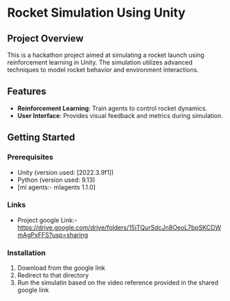 # Rocket Simulation Using Unity

## Project Overview
This is a hackathon project aimed at simulating a rocket launch using reinforcement learning in Unity. The simulation utilizes advanced techniques to model rocket behavior and environment interactions.

## Features
- **Reinforcement Learning**: Train agents to control rocket dynamics.
- **User Interface**: Provides visual feedback and metrics during simulation.

## Getting Started

### Prerequisites
- Unity (version used: [2022.3.9f1])
- Python (version used: 9.13)
- [ml agents:- mlagents 1.1.0]

### Links
- Project google Link:- https://drive.google.com/drive/folders/15iTQurSdcJn8OeoL7bpSKCDWmAgPxFFS?usp=sharing

### Installation
1. Download from the google link
2. Redirect to that directory
3. Run the simulatin based on the video reference provided in the shared google link

